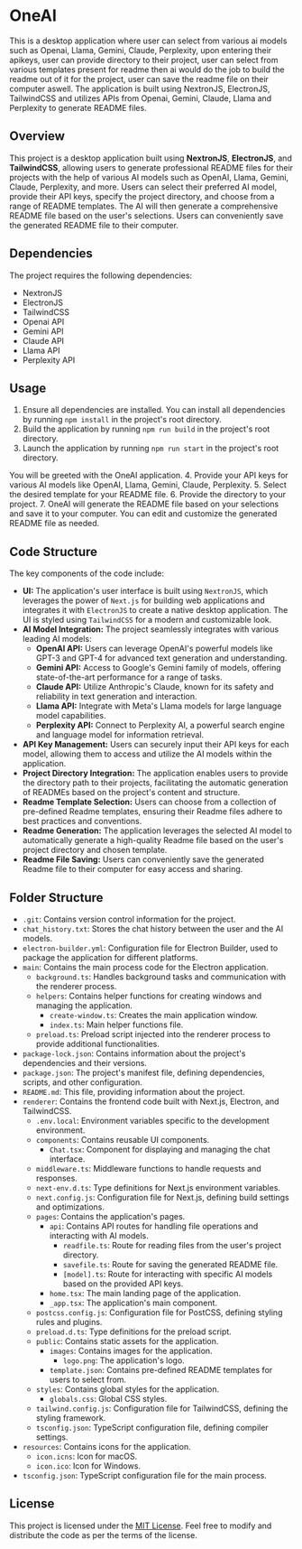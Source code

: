 # OneAI

This is a desktop application where user can select from various ai models such as Openai, Llama, Gemini, Claude, Perplexity,  upon entering their apikeys, user can provide directory to their project, user can select from various templates present for readme then ai would do the job to build the readme out of it for the project, user can save the readme file on their computer aswell. The application is built using NextronJS, ElectronJS, TailwindCSS and utilizes APIs from Openai, Gemini, Claude, Llama and Perplexity to generate README files. 


## Overview

This project is a desktop application built using **NextronJS**, **ElectronJS**, and **TailwindCSS**, allowing users to generate professional README files for their projects with the help of various AI models such as OpenAI, Llama, Gemini, Claude, Perplexity, and more. Users can select their preferred AI model, provide their API keys, specify the project directory, and choose from a range of README templates. The AI will then generate a comprehensive README file based on the user's selections. Users can conveniently save the generated README file to their computer. 


## Dependencies

The project requires the following dependencies:

- NextronJS
- ElectronJS
- TailwindCSS
- Openai API
- Gemini API
- Claude API
- Llama API
- Perplexity API 


## Usage

1. Ensure all dependencies are installed. You can install all dependencies by running `npm install` in the project's root directory.
2. Build the application by running `npm run build` in the project's root directory.
3. Launch the application by running `npm run start` in the project's root directory. 

You will be greeted with the OneAI application. 
4. Provide your API keys for various AI models like OpenAI, Llama, Gemini, Claude, Perplexity.
5. Select the desired template for your README file.
6. Provide the directory to your project.
7. OneAI will generate the README file based on your selections and save it to your computer. You can edit and customize the generated README file as needed. 


## Code Structure

The key components of the code include:

- **UI:** The application's user interface is built using `NextronJS`, which leverages the power of `Next.js` for building web applications and integrates it with `ElectronJS` to create a native desktop application. The UI is styled using `TailwindCSS` for a modern and customizable look.
- **AI Model Integration:**  The project seamlessly integrates with various leading AI models:
    - **OpenAI API:** Users can leverage OpenAI's powerful models like GPT-3 and GPT-4 for advanced text generation and understanding.
    - **Gemini API:** Access to Google's Gemini family of models, offering state-of-the-art performance for a range of tasks.
    - **Claude API:** Utilize Anthropic's Claude, known for its safety and reliability in text generation and interaction.
    - **Llama API:** Integrate with Meta's Llama models for large language model capabilities.
    - **Perplexity API:** Connect to Perplexity AI, a powerful search engine and language model for information retrieval.
- **API Key Management:**  Users can securely input their API keys for each model, allowing them to access and utilize the AI models within the application.
- **Project Directory Integration:** The application enables users to provide the directory path to their projects, facilitating the automatic generation of READMEs based on the project's content and structure.
- **Readme Template Selection:** Users can choose from a collection of pre-defined Readme templates, ensuring their Readme files adhere to best practices and conventions.
- **Readme Generation:** The application leverages the selected AI model to automatically generate a high-quality Readme file based on the user's project directory and chosen template.
- **Readme File Saving:** Users can conveniently save the generated Readme file to their computer for easy access and sharing. 


## Folder Structure

- `.git`: Contains version control information for the project.
- `chat_history.txt`: Stores the chat history between the user and the AI models.
- `electron-builder.yml`: Configuration file for Electron Builder, used to package the application for different platforms.
- `main`: Contains the main process code for the Electron application.
    - `background.ts`: Handles background tasks and communication with the renderer process.
    - `helpers`: Contains helper functions for creating windows and managing the application.
        - `create-window.ts`: Creates the main application window.
        - `index.ts`: Main helper functions file.
    - `preload.ts`: Preload script injected into the renderer process to provide additional functionalities.
- `package-lock.json`: Contains information about the project's dependencies and their versions.
- `package.json`: The project's manifest file, defining dependencies, scripts, and other configuration.
- `README.md`: This file, providing information about the project.
- `renderer`: Contains the frontend code built with Next.js, Electron, and TailwindCSS.
    - `.env.local`: Environment variables specific to the development environment.
    - `components`: Contains reusable UI components.
        - `Chat.tsx`: Component for displaying and managing the chat interface.
    - `middleware.ts`: Middleware functions to handle requests and responses.
    - `next-env.d.ts`: Type definitions for Next.js environment variables.
    - `next.config.js`: Configuration file for Next.js, defining build settings and optimizations.
    - `pages`: Contains the application's pages.
        - `api`: Contains API routes for handling file operations and interacting with AI models.
            - `readfile.ts`: Route for reading files from the user's project directory.
            - `savefile.ts`: Route for saving the generated README file.
            - `[model].ts`: Route for interacting with specific AI models based on the provided API keys.
        - `home.tsx`: The main landing page of the application.
        - `_app.tsx`: The application's main component.
    - `postcss.config.js`: Configuration file for PostCSS, defining styling rules and plugins.
    - `preload.d.ts`: Type definitions for the preload script.
    - `public`: Contains static assets for the application.
        - `images`: Contains images for the application.
            - `logo.png`: The application's logo.
        - `template.json`: Contains pre-defined README templates for users to select from.
    - `styles`: Contains global styles for the application.
        - `globals.css`: Global CSS styles.
    - `tailwind.config.js`: Configuration file for TailwindCSS, defining the styling framework.
    - `tsconfig.json`: TypeScript configuration file, defining compiler settings.
- `resources`: Contains icons for the application.
    - `icon.icns`: Icon for macOS.
    - `icon.ico`: Icon for Windows.
- `tsconfig.json`: TypeScript configuration file for the main process. 


## License

This project is licensed under the [MIT License](https://opensource.org/licenses/MIT). Feel free to modify and distribute the code as per the terms of the license. 


